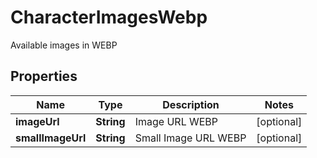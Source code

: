 

# CharacterImagesWebp

Available images in WEBP

## Properties

| Name | Type | Description | Notes |
|------------ | ------------- | ------------- | -------------|
|**imageUrl** | **String** | Image URL WEBP |  [optional] |
|**smallImageUrl** | **String** | Small Image URL WEBP |  [optional] |



